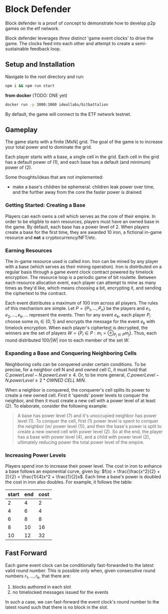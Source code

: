 # Block Defender

Block defender is a proof of concept to demonstrate how to develop p2p games on the etf network.

Block defender leverages *three*  distinct 'game event clocks' to drive the game. The clocks feed into each other and attempt to create a semi-sustainable feedback loop.

## Setup and Installation

Navigate to the root directory and run:

``` sh
npm i && npm run start
```

**from docker**
(TODO: DNE yet)
``` sh
docker run -p 3000:3000 ideallabs/bitbattalion 
```

By default, the game will connect to the ETF network testnet.

## Gameplay

The game starts with a finite [MxN] grid. The goal of the game is to increase your total power and to dominate the grid.

Each player starts with a base, a single cell in the grid. Each cell in the grid has a default power of (1), and each base has a default (and minimum) power of (2).

Some thoughts/ideas that are not implemented:
- make a base's children be ephemeral: children leak power over time, and the further away from the core the faster power is drained

### Getting Started: Creating a Base

Players can each owns a cell which serves as the core of their empire. In order to be eligible to earn resources, players must have an owned base in the game. By default, each base has a power level of 2. When players create a base for the first time, they are awarded 10 iron, a fictional in-game resource and **not** a cryptocurrency/NFT/etc. 

### Earning Resources

The in-game resource used is called iron. Iron can be mined by any player with a base (which serves as their mining operation). Iron is distributed on a regular basis through a game event clock contract powered by timelock encryption. The resource loop is a periodic game of bit roulette. Between each resource allocation event, each player can attempt to mine as many times as they'd like, which means choosing a bit, encrypting it, and sending the ciphertext to the contract. 

Each event distributes a maximum of 100 iron across all players. The rules of this mechanism are simple. Let $P = \{P_1, ..., P_n\}$ be the players and  $e_1, e_2, ..., e_k, ...$ represent the events. Then for any event $e_k$, each player $P_i$ choose some $m_i \in \{0, 1\}$ and encrypts the message for the event $e_k$ with timelock encryption. When each player's ciphertext is decrypted, the winners are the set of players $W = \{P_i \in P: m_i = \oplus_{P_j \in P} m_j\}$. Thus, each round distributed $100/|W|$ iron to each member of the set $W$.

### Expanding a Base and Conquering Neighboring Cells

Neighboring cells can be conquered under certain conditions. To be precise, for a neighbor cell N and and owned cell C, it must hold that $C.powerLevel - N.powerLevel \geq 4$. Or, to be more general, $C.powerLevel - N.powerLevel \geq 2*OWNED\;CELL\;MIN$.

When a neighbor is conquered, the conquerer's cell splits its power to create a new owned cell. First it 'spends' power levels to conquer the neighbor, and then it must create a new cell with a power level of at least (2). To elaborate, consider the following example:

> A base has power level (7) and it's unoccupied neighbor has power level (1). To conquer the cell, first (1) power level is spent to conquer the neighbor (w/ power level (1)), and then the base's power is split to create a new owned cell with power level (2). So at the end, the player has a base with power level (4), and a child with power level (2), ultimately reducing power the total power level of the empire. 

### Increasing Power Levels

Players spend iron to increase their power level. The cost in iron to enhance a base follows an exponential curve, given by: $f(x) = \frac{\frac{x^2}{2} + 2}{2} = \frac{1}{4}x^2 + \frac{1}{2}x$. Each time a base's power is doubled the cost in iron also doubles. For example, it follows the table:

|start|end|cost|
|--|--|--|
|2|4|2|
|4|6|4|
|6|8|8|
|8|10|16|
|10|12|32|

## Fast Forward

Each game event clock can be conditionally fast-forwarded to the latest valid round number. This is possible only when, given consecutive round numbers $r_1, ..., r_k$, that there are:
1) blocks authored in each slot
2) no timelocked messages issued for the events

In such a case, we can fast-forward the event clock's round number to the latest round such that there is no block in the slot.
